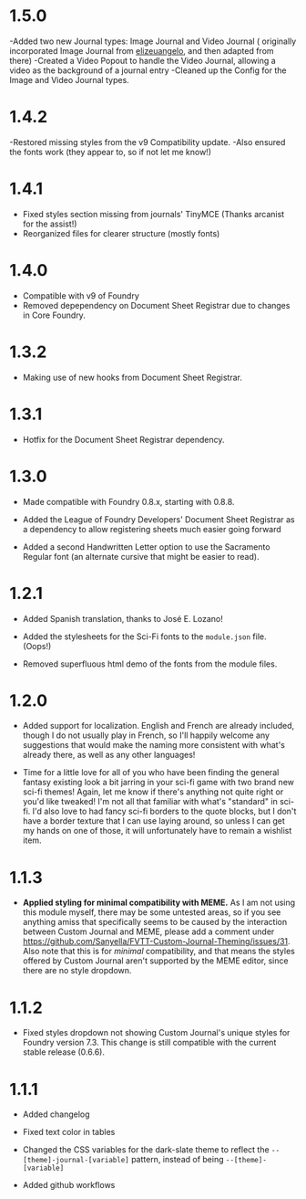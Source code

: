 # 1.5.0

-Added two new Journal types: Image Journal and Video Journal ( originally incorporated Image Journal from [elizeuangelo](https://github.com/elizeuangelo/FVTT-Custom-Journal-Theming), and then adapted from there)
-Created a Video Popout to handle the Video Journal, allowing a video as the background of a journal entry
-Cleaned up the Config for the Image and Video Journal types.

# 1.4.2

-Restored missing styles from the v9 Compatibility update.
-Also ensured the fonts work (they appear to, so if not let me know!)

# 1.4.1

- Fixed styles section missing from journals' TinyMCE (Thanks arcanist for the assist!)
- Reorganized files for clearer structure (mostly fonts)

# 1.4.0

- Compatible with v9 of Foundry
- Removed depependency on Document Sheet Registrar due to changes in Core Foundry.

# 1.3.2

- Making use of new hooks from Document Sheet Registrar.

# 1.3.1

- Hotfix for the Document Sheet Registrar dependency.

# 1.3.0

- Made compatible with Foundry 0.8.x, starting with 0.8.8.

- Added the League of Foundry Developers' Document Sheet Registrar as a dependency to allow registering sheets much easier going forward

- Added a second Handwritten Letter option to use the Sacramento Regular font (an alternate cursive that might be easier to read).

# 1.2.1

- Added Spanish translation, thanks to José E. Lozano!

- Added the stylesheets for the Sci-Fi fonts to the `module.json` file. (Oops!)

- Removed superfluous html demo of the fonts from the module files.

# 1.2.0

- Added support for localization. English and French are already included, though I do not usually play in French, so I'll happily welcome any suggestions that would make the naming more consistent with what's already there, as well as any other languages!

- Time for a little love for all of you who have been finding the general fantasy existing look a bit jarring in your sci-fi game with two brand new sci-fi themes! Again, let me know if there's anything not quite right or you'd like tweaked! I'm not all that familiar with what's "standard" in sci-fi. I'd also love to had fancy sci-fi borders to the quote blocks, but I don't have a border texture that I can use laying around, so unless I can get my hands on one of those, it will unfortunately have to remain a wishlist item.

# 1.1.3

- **Applied styling for minimal compatibility with MEME.** As I am not using this module myself, there may be some untested areas, so if you see anything amiss that specifically seems to be caused by the interaction between Custom Journal and MEME, please add a comment under https://github.com/Sanyella/FVTT-Custom-Journal-Theming/issues/31. Also note that this is for *minimal* compatibility, and that means the styles offered by Custom Journal aren't supported by the MEME editor, since there are no style dropdown. 

# 1.1.2

- Fixed styles dropdown not showing Custom Journal's unique styles for Foundry version 7.3. This change is still compatible with the current stable release (0.6.6).

# 1.1.1

- Added changelog

- Fixed text color in tables

- Changed the CSS variables for the dark-slate theme to reflect the `--[theme]-journal-[variable]` pattern, instead of being `--[theme]-[variable]`

- Added github workflows
